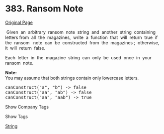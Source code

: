 # 383. Ransom Note

[Original Page](https://leetcode.com/problems/ransom-note/)

 Given  an  arbitrary  ransom  note  string  and  another  string  containing  letters from  all  the  magazines,  write  a  function  that  will  return  true  if  the  ransom   note  can  be  constructed  from  the  magazines ;  otherwise,  it  will  return  false.   

Each  letter  in  the  magazine  string  can  only  be  used  once  in  your  ransom  note.

**Note:**  
You may assume that both strings contain only lowercase letters.

<pre>canConstruct("a", "b") -> false
canConstruct("aa", "ab") -> false
canConstruct("aa", "aab") -> true
</pre>

<div>

<div id="company_tags" class="btn btn-xs btn-warning">Show Company Tags</div>

<span class="hidebutton" style="display: none;">[Apple](/company/apple/)</span></div>

<div>

<div id="tags" class="btn btn-xs btn-warning">Show Tags</div>

<span class="hidebutton">[String](/tag/string/)</span></div>